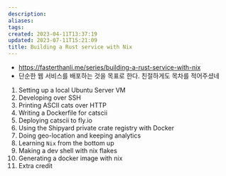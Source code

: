 ```yaml
---
description:
aliases: 
tags: 
created: 2023-04-11T13:37:19
updated: 2023-07-11T15:21:09
title: Building a Rust service with Nix
---
```

- https://fasterthanli.me/series/building-a-rust-service-with-nix
- 단순한 웹 서비스를 배포하는 것을 목표로 한다. 친절하게도 목차를 적어주셨네
1. Setting up a local Ubuntu Server VM
2. Developing over SSH
3. Printing ASCII cats over HTTP
4. Writing a Dockerfile for catscii
5. Deploying catscii to fly.io
6. Using the Shipyard private crate registry with Docker
7. Doing geo-location and keeping analytics
8. Learning `Nix` from the bottom up
9. Making a dev shell with nix flakes
10. Generating a docker image with nix
11. Extra credit
